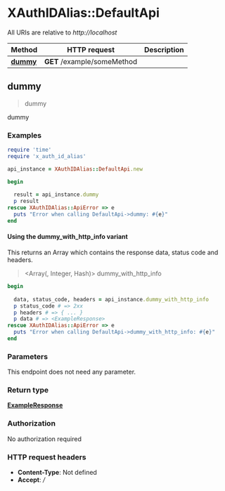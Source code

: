 # XAuthIDAlias::DefaultApi

All URIs are relative to *http://localhost*

| Method | HTTP request | Description |
| ------ | ------------ | ----------- |
| [**dummy**](DefaultApi.md#dummy) | **GET** /example/someMethod |  |


## dummy

> <ExampleResponse> dummy



dummy

### Examples

```ruby
require 'time'
require 'x_auth_id_alias'

api_instance = XAuthIDAlias::DefaultApi.new

begin
  
  result = api_instance.dummy
  p result
rescue XAuthIDAlias::ApiError => e
  puts "Error when calling DefaultApi->dummy: #{e}"
end
```

#### Using the dummy_with_http_info variant

This returns an Array which contains the response data, status code and headers.

> <Array(<ExampleResponse>, Integer, Hash)> dummy_with_http_info

```ruby
begin
  
  data, status_code, headers = api_instance.dummy_with_http_info
  p status_code # => 2xx
  p headers # => { ... }
  p data # => <ExampleResponse>
rescue XAuthIDAlias::ApiError => e
  puts "Error when calling DefaultApi->dummy_with_http_info: #{e}"
end
```

### Parameters

This endpoint does not need any parameter.

### Return type

[**ExampleResponse**](ExampleResponse.md)

### Authorization

No authorization required

### HTTP request headers

- **Content-Type**: Not defined
- **Accept**: */*


